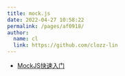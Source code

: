 ```yaml
---
title: mock.js
date: 2022-04-27 10:58:22
permalink: /pages/af0918/
author: 
  name: cl
  link: https://github.com/clozz-lin
---
```


+ [MockJS快速入门](https://juejin.cn/post/6844903860343963655)